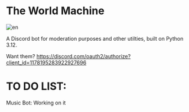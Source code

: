 # The World Machine
![en](https://github.com/user-attachments/assets/977962f5-7937-4c7d-a3df-f998b90579d2)


A Discord bot for moderation purposes and other utilties, built on Python 3.12.

Want them? 
https://discord.com/oauth2/authorize?client_id=1178195283922927696


# TO DO LIST:

Music Bot: Working on it
